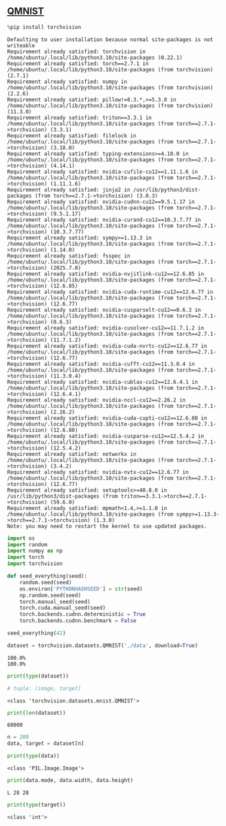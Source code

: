 ## [QMNIST](https://pytorch.org/docs/stable/torchvision/datasets.html#qmnist)


```python
%pip install torchvision
```

    Defaulting to user installation because normal site-packages is not writeable
    Requirement already satisfied: torchvision in /home/ubuntu/.local/lib/python3.10/site-packages (0.22.1)
    Requirement already satisfied: torch==2.7.1 in /home/ubuntu/.local/lib/python3.10/site-packages (from torchvision) (2.7.1)
    Requirement already satisfied: numpy in /home/ubuntu/.local/lib/python3.10/site-packages (from torchvision) (2.2.6)
    Requirement already satisfied: pillow!=8.3.*,>=5.3.0 in /home/ubuntu/.local/lib/python3.10/site-packages (from torchvision) (11.3.0)
    Requirement already satisfied: triton==3.3.1 in /home/ubuntu/.local/lib/python3.10/site-packages (from torch==2.7.1->torchvision) (3.3.1)
    Requirement already satisfied: filelock in /home/ubuntu/.local/lib/python3.10/site-packages (from torch==2.7.1->torchvision) (3.18.0)
    Requirement already satisfied: typing-extensions>=4.10.0 in /home/ubuntu/.local/lib/python3.10/site-packages (from torch==2.7.1->torchvision) (4.14.1)
    Requirement already satisfied: nvidia-cufile-cu12==1.11.1.6 in /home/ubuntu/.local/lib/python3.10/site-packages (from torch==2.7.1->torchvision) (1.11.1.6)
    Requirement already satisfied: jinja2 in /usr/lib/python3/dist-packages (from torch==2.7.1->torchvision) (3.0.3)
    Requirement already satisfied: nvidia-cudnn-cu12==9.5.1.17 in /home/ubuntu/.local/lib/python3.10/site-packages (from torch==2.7.1->torchvision) (9.5.1.17)
    Requirement already satisfied: nvidia-curand-cu12==10.3.7.77 in /home/ubuntu/.local/lib/python3.10/site-packages (from torch==2.7.1->torchvision) (10.3.7.77)
    Requirement already satisfied: sympy>=1.13.3 in /home/ubuntu/.local/lib/python3.10/site-packages (from torch==2.7.1->torchvision) (1.14.0)
    Requirement already satisfied: fsspec in /home/ubuntu/.local/lib/python3.10/site-packages (from torch==2.7.1->torchvision) (2025.7.0)
    Requirement already satisfied: nvidia-nvjitlink-cu12==12.6.85 in /home/ubuntu/.local/lib/python3.10/site-packages (from torch==2.7.1->torchvision) (12.6.85)
    Requirement already satisfied: nvidia-cuda-runtime-cu12==12.6.77 in /home/ubuntu/.local/lib/python3.10/site-packages (from torch==2.7.1->torchvision) (12.6.77)
    Requirement already satisfied: nvidia-cusparselt-cu12==0.6.3 in /home/ubuntu/.local/lib/python3.10/site-packages (from torch==2.7.1->torchvision) (0.6.3)
    Requirement already satisfied: nvidia-cusolver-cu12==11.7.1.2 in /home/ubuntu/.local/lib/python3.10/site-packages (from torch==2.7.1->torchvision) (11.7.1.2)
    Requirement already satisfied: nvidia-cuda-nvrtc-cu12==12.6.77 in /home/ubuntu/.local/lib/python3.10/site-packages (from torch==2.7.1->torchvision) (12.6.77)
    Requirement already satisfied: nvidia-cufft-cu12==11.3.0.4 in /home/ubuntu/.local/lib/python3.10/site-packages (from torch==2.7.1->torchvision) (11.3.0.4)
    Requirement already satisfied: nvidia-cublas-cu12==12.6.4.1 in /home/ubuntu/.local/lib/python3.10/site-packages (from torch==2.7.1->torchvision) (12.6.4.1)
    Requirement already satisfied: nvidia-nccl-cu12==2.26.2 in /home/ubuntu/.local/lib/python3.10/site-packages (from torch==2.7.1->torchvision) (2.26.2)
    Requirement already satisfied: nvidia-cuda-cupti-cu12==12.6.80 in /home/ubuntu/.local/lib/python3.10/site-packages (from torch==2.7.1->torchvision) (12.6.80)
    Requirement already satisfied: nvidia-cusparse-cu12==12.5.4.2 in /home/ubuntu/.local/lib/python3.10/site-packages (from torch==2.7.1->torchvision) (12.5.4.2)
    Requirement already satisfied: networkx in /home/ubuntu/.local/lib/python3.10/site-packages (from torch==2.7.1->torchvision) (3.4.2)
    Requirement already satisfied: nvidia-nvtx-cu12==12.6.77 in /home/ubuntu/.local/lib/python3.10/site-packages (from torch==2.7.1->torchvision) (12.6.77)
    Requirement already satisfied: setuptools>=40.8.0 in /usr/lib/python3/dist-packages (from triton==3.3.1->torch==2.7.1->torchvision) (59.6.0)
    Requirement already satisfied: mpmath<1.4,>=1.1.0 in /home/ubuntu/.local/lib/python3.10/site-packages (from sympy>=1.13.3->torch==2.7.1->torchvision) (1.3.0)
    Note: you may need to restart the kernel to use updated packages.



```python
import os
import random
import numpy as np
import torch
import torchvision
```


```python
def seed_everything(seed):
    random.seed(seed)
    os.environ['PYTHONHASHSEED'] = str(seed)
    np.random.seed(seed)
    torch.manual_seed(seed)
    torch.cuda.manual_seed(seed)
    torch.backends.cudnn.deterministic = True
    torch.backends.cudnn.benchmark = False

seed_everything(42)
```


```python
dataset = torchvision.datasets.QMNIST('./data', download=True)
```

    100.0%
    100.0%



```python
print(type(dataset))

# tuple: (image, target)
```

    <class 'torchvision.datasets.mnist.QMNIST'>



```python
print(len(dataset))
```

    60000



```python
n = 200
data, target = dataset[n]
```


```python
print(type(data))
```

    <class 'PIL.Image.Image'>



```python
print(data.mode, data.width, data.height)
```

    L 28 28



```python
print(type(target))
```

    <class 'int'>

